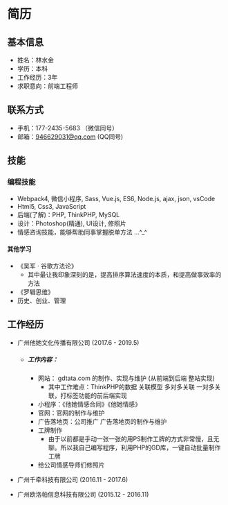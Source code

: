 # 简历

## 基本信息
- 姓名：林水金
- 学历：本科
- 工作经历：3年
- 求职意向：前端工程师

## 联系方式
- 手机：177-2435-5683 （微信同号）
- 邮箱：946629031@qq.com (QQ同号)

## 技能
### 编程技能
- Webpack4, 微信小程序, Sass, Vue.js, ES6, Node.js, ajax, json, vsCode
- Html5, Css3, JavaScript
- 后端(了解)：PHP, ThinkPHP, MySQL
- 设计：Photoshop(精通), UI设计, 修照片
- 情感咨询技能，能够帮助同事掌握脱单方法 …^_^

#### 其他学习
- 《吴军 · 谷歌方法论》
    - 其中最让我印象深刻的是，提高排序算法速度的本质，和提高做事效率的方法
- 《罗辑思维》
- 历史、创业、管理

## 工作经历
- 广州他她文化传播有限公司 (2017.6 - 2019.5)
    - ##### 工作内容：
        - 网站： gdtata.com 的制作、实现与维护 (从前端到后端 整站实现)
            - 其中工作难点：ThinkPHP的数据 关联模型 多对多关联 一对多关联，打标签功能的前后端实现
        - 小程序：《他她情感合同》《他她情感》
        - 官网：官网的制作与维护
        - 广告落地页：公司推广 广告落地页的制作与维护
        - 工牌制作
            - 由于以前都是手动一张一张的用PS制作工牌的方式非常慢，且无聊。所以我自己编写程序，利用PHP的GD库，一键自动批量制作工牌
        - 给公司情感导师们修照片

- 广州千牵科技有限公司 (2016.11 - 2017.6)
- 广州欧洛帕信息科技有限公司 (2015.12 - 2016.11)